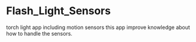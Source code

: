 # Flash_Light_Sensors
torch light app including motion sensors
this app improve knowledge about how to handle the sensors.

